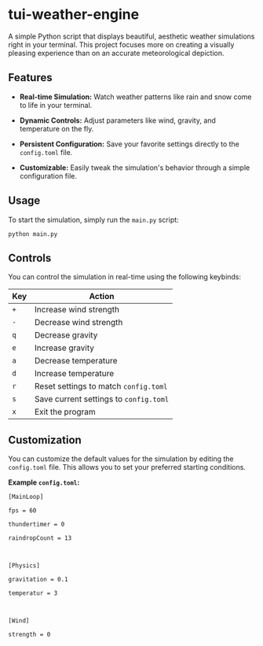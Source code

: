 # tui-weather-engine

A simple Python script that displays beautiful, aesthetic weather simulations right in your terminal. This project focuses more on creating a visually pleasing experience than on an accurate meteorological depiction.


## Features

- **Real-time Simulation:** Watch weather patterns like rain and snow come to life in your terminal.
    
- **Dynamic Controls:** Adjust parameters like wind, gravity, and temperature on the fly.
    
- **Persistent Configuration:** Save your favorite settings directly to the `config.toml` file.
    
- **Customizable:** Easily tweak the simulation's behavior through a simple configuration file.
    


## Usage

To start the simulation, simply run the `main.py` script:

```
python main.py
```

## Controls

You can control the simulation in real-time using the following keybinds:

|Key|Action|
|---|---|
|`+`|Increase wind strength|
|`-`|Decrease wind strength|
|`q`|Decrease gravity|
|`e`|Increase gravity|
|`a`|Decrease temperature|
|`d`|Increase temperature|
|`r`|Reset settings to match `config.toml`|
|`s`|Save current settings to `config.toml`|
|`x`|Exit the program|

## Customization

You can customize the default values for the simulation by editing the `config.toml` file. This allows you to set your preferred starting conditions.

**Example `config.toml`:**

```
[MainLoop]

fps = 60

thundertimer = 0

raindropCount = 13

  

[Physics]

gravitation = 0.1

temperatur = 3

  

[Wind]

strength = 0
```
